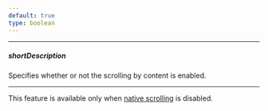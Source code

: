 ```yaml
---
default: true
type: boolean
---
```

---
##### shortDescription
Specifies whether or not the scrolling by content is enabled.

---
This feature is available only when [native scrolling](/api-reference/10%20UI%20Widgets/dxDataGrid/1%20Configuration/scrolling/useNative.md '/Documentation/ApiReference/UI_Widgets/dxDataGrid/Configuration/scrolling/#useNative') is disabled.